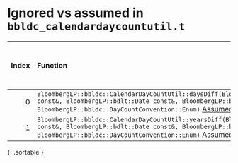 # Ignored vs assumed in `bbldc_calendardaycountutil.t`

<script src="../sorttable.js"></script>
|   Index | Function                                                                                                                                                                                                                                                                        |   Difference in number of lines |   Function size difference in bytes |   Number of lines in assumed build | Number of bytes in assumed build   |   Number of lines in ignored build | Number of bytes in ignored build   |
|--------:|:--------------------------------------------------------------------------------------------------------------------------------------------------------------------------------------------------------------------------------------------------------------------------------|--------------------------------:|------------------------------------:|-----------------------------------:|:-----------------------------------|-----------------------------------:|:-----------------------------------|
|       0 | `BloombergLP::bbldc::CalendarDayCountUtil::daysDiff(BloombergLP::bdlt::Date const&, BloombergLP::bdlt::Date const&, BloombergLP::bdlt::Calendar const&, BloombergLP::bbldc::DayCountConvention::Enum)` [Assumed](0.assume.s.txt), [Ignored](0.none.s.txt), [Diff](0.diff.html)  |                              -2 |                                 -16 |                                128 | 4,213,344                          |                                144 | 4,213,344                          |
|       1 | `BloombergLP::bbldc::CalendarDayCountUtil::yearsDiff(BloombergLP::bdlt::Date const&, BloombergLP::bdlt::Date const&, BloombergLP::bdlt::Calendar const&, BloombergLP::bbldc::DayCountConvention::Enum)` [Assumed](1.assume.s.txt), [Ignored](1.none.s.txt), [Diff](1.diff.html) |                              -4 |                                 -16 |                                144 | 4,213,488                          |                                160 | 4,213,504                          |
{: .sortable }

